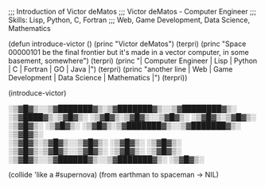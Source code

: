 ;;; Introduction of Victor deMatos
;;; Victor deMatos - Computer Engineer
;;; Skills: Lisp, Python, C, Fortran
;;;         Web, Game Development, Data Science, Mathematics

(defun introduce-victor ()
  (princ "Victor deMatos")
  (terpri)
  (princ "Space 00000101 be the final frontier but it's made in a vector computer, in some basement, somewhere")
  (terpri)
  (princ "| Computer Engineer | Lisp | Python | C | Fortran | GO | Java |")
  (terpri)
  (princ "another line | Web | Game Development | Data Science | Mathematics |")
  (terpri))

(introduce-victor)

  ░▒▓█▓▒░░▒▓███████▓▒░▒▓███████▓▒░░▒▓████████▓▒░ 
░▒▓████▓▒░▒▓█▓▒░             ░▒▓█▓▒░▒▓█▓▒░░▒▓█▓▒░ 
   ░▒▓█▓▒░▒▓█▓▒░             ░▒▓█▓▒░      ░▒▓█▓▒░ 
   ░▒▓█▓▒░▒▓███████▓▒░░▒▓███████▓▒░      ░▒▓█▓▒░  
   ░▒▓█▓▒░▒▓█▓▒░░▒▓█▓▒░      ░▒▓█▓▒░     ░▒▓█▓▒░  
   ░▒▓█▓▒░▒▓█▓▒░░▒▓█▓▒░      ░▒▓█▓▒░    ░▒▓█▓▒░  
   ░▒▓█▓▒░░▒▓██████▓▒░░▒▓███████▓▒░     ░▒▓█▓▒░  

(collide 'like a #supernova)
(from earthman to spaceman -> NIL)

